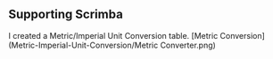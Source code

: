 ## Supporting Scrimba
I created a Metric/Imperial Unit Conversion table.
[Metric Conversion](Metric-Imperial-Unit-Conversion/Metric Converter.png)
